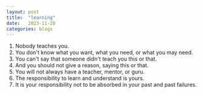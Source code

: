 ```yaml
---
layout: post
title:  "learning"
date:   2023-11-28
categories: blogs
---
```

1. Nobody teaches you.
2. You don't know what you want, what you need, or 
     what you may need.
3. You can't say that someone didn't teach you this or 
     that.
4. And you should not give a reason, saying this or that.
5. You will not always have a teacher, mentor, or guru.
6. The responsibility to learn and understand is yours.
7. It is your responsibility not to be absorbed in your past and past failures.